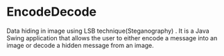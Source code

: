 # EncodeDecode
Data hiding in image using LSB technique(Steganography) . It is a Java Swing application that allows the user to either encode a message into an image or decode a hidden message from an image.
